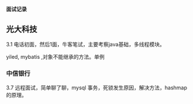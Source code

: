 #### 面试记录

## 光大科技 

3.1 电话初面，然后1面，牛客笔试，主要考察java基础，多线程模块。

yiled, mybatis ,对象不能继承的方法。单例



### 中信银行

3.7 远程面试，简单聊了聊，mysql 事务，死锁发生原因，解决方法，hashmap的原理。



